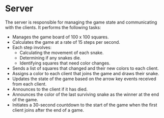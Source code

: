 # Server

The server is responsible for managing the game state and communicating with the clients. It performs the following tasks:

- Manages the game board of 100 x 100 squares.
- Calculates the game at a rate of 15 steps per second.
- Each step involves:
    - Calculating the movement of each snake.
    - Determining if any snakes die.
    - Identifying squares that need color changes.
- Sends a list of squares that changed and their new colors to each client.
- Assigns a color to each client that joins the game and draws their snake.
- Updates the state of the game based on the arrow key events received from each client.
- Announces to the client if it has died.
- Announces the color of the last surviving snake as the winner at the end of the game.
- Initiates a 30-second countdown to the start of the game when the first client joins after the end of a game.